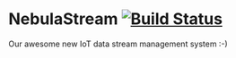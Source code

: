 # NebulaStream [![Build Status](https://travis-ci.com/nebulastream/IoTDB.svg?token=ucXZaks2p5zNzXrQWU11&branch=master)](https://travis-ci.com/nebulastream/IoTDB)

Our awesome new IoT data stream management system :-)
